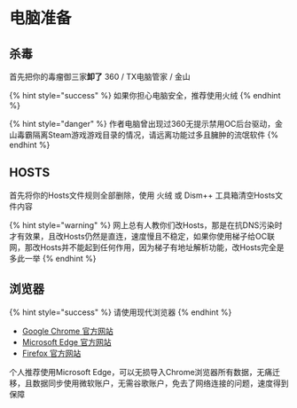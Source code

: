 # 电脑准备

## 杀毒

首先把你的毒瘤御三家**卸了** 360 / TX电脑管家 / 金山

{% hint style="success" %}
如果你担心电脑安全，推荐使用火绒
{% endhint %}

{% hint style="danger" %}
作者电脑曾出现过360无提示禁用OC后台驱动，金山毒霸隔离Steam游戏游戏目录的情况，请远离功能过多且臃肿的流氓软件
{% endhint %}

## HOSTS

首先将你的Hosts文件规则全部删除，使用 火绒 或 Dism++ 工具箱清空Hosts文件内容

{% hint style="warning" %}
网上总有人教你们改Hosts，那是在抗DNS污染时才有效果，且改Hosts仍然是直连，速度慢且不稳定，如果你使用梯子给OC联网，那改Hosts并不能起到任何作用，因为梯子有地址解析功能，改Hosts完全是多此一举
{% endhint %}

## 浏览器

{% hint style="success" %}
请使用现代浏览器
{% endhint %}

* [Google Chrome 官方网站](https://www.google.cn/chrome/)
* [Microsoft Edge 官方网站](https://www.microsoft.com/zh-cn/edge)
* [Firefox 官方网站](https://www.mozilla.org/zh-CN/firefox/new/)

个人推荐使用Microsoft Edge，可以无损导入Chrome浏览器所有数据，无痛迁移，且数据同步使用微软账户，无需谷歌账户，免去了网络连接的问题，速度得到保障

